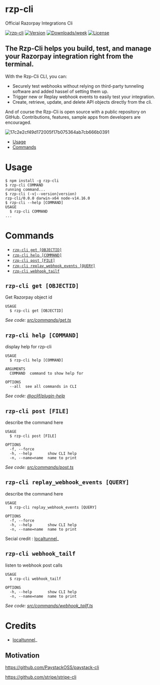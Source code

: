
rzp-cli 
=======

Official Razorpay Integrations Cli

[![rzp-cli](https://img.shields.io/static/v1?label=cli&message=razorpay&color=%3CCOLOR%3E)](http://razorpay.com/)
[![Version](https://img.shields.io/npm/v/rzp-cli.svg)](https://npmjs.org/package/rzp-cli)
[![Downloads/week](https://img.shields.io/npm/dw/rzp-cli.svg)](https://npmjs.org/package/rzp-cli)
[![License](https://img.shields.io/npm/l/rzp-cli.svg)](https://github.com/ayush-razorpay/rzp-cli/blob/master/package.json)




## The Rzp-Cli helps you build, test, and manage your Razorpay integration right from the terminal.

With the Rzp-Cli CLI, you can:

* Securely test webhooks without relying on third-party tunneling software and added hassel of setting them up.
* Trigger new or Replay webhook events to easily test your integration.
* Create, retrieve, update, and delete API objects directly from the cli.

And of course the Rzp-Cli is open source with a public repository on GitHub. Contributions, features, sample apps from developers are encouraged.

![17c2e2cf49d172005f17b075364ab7cb666b0391](https://user-images.githubusercontent.com/78246948/113145619-4522a400-924c-11eb-8c9b-5a48f153ac51.gif)

<!-- toc -->
* [Usage](#usage)
* [Commands](#commands)
<!-- tocstop -->
# Usage
<!-- usage -->
```sh-session
$ npm install -g rzp-cli
$ rzp-cli COMMAND
running command...
$ rzp-cli (-v|--version|version)
rzp-cli/0.0.0 darwin-x64 node-v14.16.0
$ rzp-cli --help [COMMAND]
USAGE
  $ rzp-cli COMMAND
...
```
<!-- usagestop -->
# Commands
<!-- commands -->
* [`rzp-cli get [OBJECTID]`](#rzp-cli-get-objectid)
* [`rzp-cli help [COMMAND]`](#rzp-cli-help-command)
* [`rzp-cli post [FILE]`](#rzp-cli-post-file)
* [`rzp-cli replay_webhook_events [QUERY]`](#rzp-cli-replay_webhook_events-query)
* [`rzp-cli webhook_tailf`](#rzp-cli-webhook_tailf)

## `rzp-cli get [OBJECTID]`

Get Razorpay object id

```
USAGE
  $ rzp-cli get [OBJECTID]
```

_See code: [src/commands/get.ts](https://github.com/ayush-razorpay/rzp-cli/blob/v0.0.0/src/commands/get.ts)_

## `rzp-cli help [COMMAND]`

display help for rzp-cli

```
USAGE
  $ rzp-cli help [COMMAND]

ARGUMENTS
  COMMAND  command to show help for

OPTIONS
  --all  see all commands in CLI
```

_See code: [@oclif/plugin-help](https://github.com/oclif/plugin-help/blob/v3.2.2/src/commands/help.ts)_

## `rzp-cli post [FILE]`

describe the command here

```
USAGE
  $ rzp-cli post [FILE]

OPTIONS
  -f, --force
  -h, --help       show CLI help
  -n, --name=name  name to print
```

_See code: [src/commands/post.ts](https://github.com/ayush-razorpay/rzp-cli/blob/v0.0.0/src/commands/post.ts)_

## `rzp-cli replay_webhook_events [QUERY]`

describe the command here

```
USAGE
  $ rzp-cli replay_webhook_events [QUERY]

OPTIONS
  -f, --force
  -h, --help       show CLI help
  -n, --name=name  name to print
```

Secial credit : [localtunnel](https://github.com/localtunnel/localtunnel)_

## `rzp-cli webhook_tailf`

listen to webhook post calls

```
USAGE
  $ rzp-cli webhook_tailf

OPTIONS
  -h, --help       show CLI help
  -n, --name=name  name to print
```

_See code: [src/commands/webhook_tailf.ts](https://github.com/ayush-razorpay/rzp-cli/blob/v0.0.0/src/commands/webhook_tailf.ts)_
<!-- commandsstop -->

# Credits 

* [localtunnel](https://github.com/localtunnel/localtunnel)_

## Motivation

https://github.com/PaystackOSS/paystack-cli

https://github.com/stripe/stripe-cli
